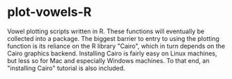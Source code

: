 plot-vowels-R
=============

Vowel plotting scripts written in R.  These functions will eventually be collected into a package.  The biggest barrier to entry to using the plotting function is its reliance on the R library "Cairo", which in turn depends on the Cairo graphics backend.  Installing Cairo is fairly easy on Linux machines, but less so for Mac and especially Windows machines.  To that end, an "installing Cairo" tutorial is also included.   

